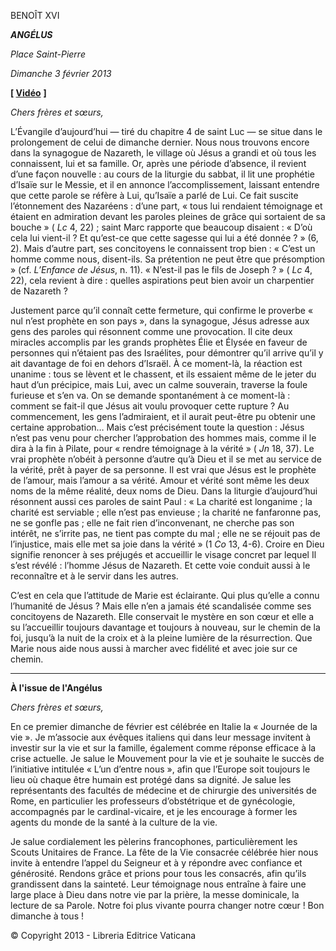 BENOÎT XVI

***ANGÉLUS***

*Place Saint-Pierre*

*Dimanche 3 février 2013*

**[ [Vidéo](https://www.youtube.com/watch?v=inhLv0pTWGk&list=PLC9tK3J1RlaZGkT-qS3F021VSzUv-YuwO&index=4&ab_channel=TheVatican-Archive)** **]**

*Chers frères et sœurs,*

L’Évangile d’aujourd’hui — tiré du chapitre 4 de saint Luc — se situe dans le prolongement de celui de dimanche dernier. Nous nous trouvons encore dans la synagogue de Nazareth, le village où Jésus a grandi et où tous les connaissent, lui et sa famille. Or, après une période d’absence, il revient d’une façon nouvelle : au cours de la liturgie du sabbat, il lit une prophétie d’Isaïe sur le Messie, et il en annonce l’accomplissement, laissant entendre que cette parole se réfère à Lui, qu’Isaïe a parlé de Lui. Ce fait suscite l’étonnement des Nazaréens : d’une part, « tous lui rendaient témoignage et étaient en admiration devant les paroles pleines de grâce qui sortaient de sa bouche » ( *Lc* 4, 22) ; saint Marc rapporte que beaucoup disaient : « D’où cela lui vient-il ? Et qu’est-ce que cette sagesse qui lui a été donnée ? » (6, 2). Mais d’autre part, ses concitoyens le connaissent trop bien : « C’est un homme comme nous, disent-ils. Sa prétention ne peut être que présomption » (cf. *L’Enfance de Jésus*, n. 11). « N’est-il pas le fils de Joseph ? » ( *Lc* 4, 22), cela revient à dire : quelles aspirations peut bien avoir un charpentier de Nazareth ?

Justement parce qu’il connaît cette fermeture, qui confirme le proverbe « nul n’est prophète en son pays », dans la synagogue, Jésus adresse aux gens des paroles qui résonnent comme une provocation. Il cite deux miracles accomplis par les grands prophètes Élie et Élysée en faveur de personnes qui n’étaient pas des Israélites, pour démontrer qu’il arrive qu’il y ait davantage de foi en dehors d’Israël. À ce moment-là, la réaction est unanime : tous se lèvent et le chassent, et ils essaient même de le jeter du haut d’un précipice, mais Lui, avec un calme souverain, traverse la foule furieuse et s’en va. On se demande spontanément à ce moment-là : comment se fait-il que Jésus ait voulu provoquer cette rupture ? Au commencement, les gens l’admiraient, et il aurait peut-être pu obtenir une certaine approbation… Mais c’est précisément toute la question : Jésus n’est pas venu pour chercher l’approbation des hommes mais, comme il le dira à la fin à Pilate, pour « rendre témoignage à la vérité » ( *Jn* 18, 37). Le vrai prophète n’obéit à personne d’autre qu’à Dieu et il se met au service de la vérité, prêt à payer de sa personne. Il est vrai que Jésus est le prophète de l’amour, mais l’amour a sa vérité. Amour et vérité sont même les deux noms de la même réalité, deux noms de Dieu. Dans la liturgie d’aujourd’hui résonnent aussi ces paroles de saint Paul : « La charité est longanime ; la charité est serviable ; elle n’est pas envieuse ; la charité ne fanfaronne pas, ne se gonfle pas ; elle ne fait rien d’inconvenant, ne cherche pas son intérêt, ne s’irrite pas, ne tient pas compte du mal ; elle ne se réjouit pas de l’injustice, mais elle met sa joie dans la vérité » (1 *Co* 13, 4-6). Croire en Dieu signifie renoncer à ses préjugés et accueillir le visage concret par lequel Il s’est révélé : l’homme Jésus de Nazareth. Et cette voie conduit aussi à le reconnaître et à le servir dans les autres.

C’est en cela que l’attitude de Marie est éclairante. Qui plus qu’elle a connu l’humanité de Jésus ? Mais elle n’en a jamais été scandalisée comme ses concitoyens de Nazareth. Elle conservait le mystère en son cœur et elle a su l’accueillir toujours davantage et toujours à nouveau, sur le chemin de la foi, jusqu’à la nuit de la croix et à la pleine lumière de la résurrection. Que Marie nous aide nous aussi à marcher avec fidélité et avec joie sur ce chemin.

* * *

**À l'issue de l'Angélus**

*Chers frères et sœurs,*

En ce premier dimanche de février est célébrée en Italie la « Journée de la vie ». Je m’associe aux évêques italiens qui dans leur message invitent à investir sur la vie et sur la famille, également comme réponse efficace à la crise actuelle. Je salue le Mouvement pour la vie et je souhaite le succès de l’initiative intitulée « L’un d’entre nous », afin que l’Europe soit toujours le lieu où chaque être humain est protégé dans sa dignité. Je salue les représentants des facultés de médecine et de chirurgie des universités de Rome, en particulier les professeurs d’obstétrique et de gynécologie, accompagnés par le cardinal-vicaire, et je les encourage à former les agents du monde de la santé à la culture de la vie.

Je salue cordialement les pèlerins francophones, particulièrement les Scouts Unitaires de France. La fête de la Vie consacrée célébrée hier nous invite à entendre l’appel du Seigneur et à y répondre avec confiance et générosité. Rendons grâce et prions pour tous les consacrés, afin qu’ils grandissent dans la sainteté. Leur témoignage nous entraîne à faire une large place à Dieu dans notre vie par la prière, la messe dominicale, la lecture de sa Parole. Notre foi plus vivante pourra changer notre cœur ! Bon dimanche à tous !

© Copyright 2013 - Libreria Editrice Vaticana